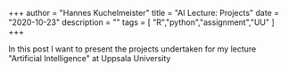 +++
author = "Hannes Kuchelmeister"
title = "AI Lecture: Projects"
date = "2020-10-23"
description = ""
tags = [
    "R","python","assignment","UU"
]
+++

In this post I want to present the projects undertaken for my lecture "Artificial Intelligence" at Uppsala University